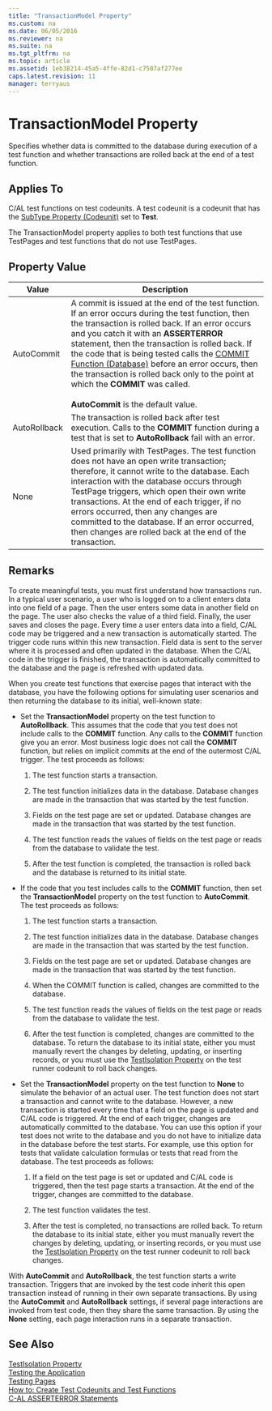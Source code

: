 ```yaml
---
title: "TransactionModel Property"
ms.custom: na
ms.date: 06/05/2016
ms.reviewer: na
ms.suite: na
ms.tgt_pltfrm: na
ms.topic: article
ms.assetid: 1eb38214-45a5-4ffe-82d1-c7507af277ee
caps.latest.revision: 11
manager: terryaus
---
```

# TransactionModel Property
Specifies whether data is committed to the database during execution of a test function and whether transactions are rolled back at the end of a test function.  
  
## Applies To  
 C\/AL test functions on test codeunits. A test codeunit is a codeunit that has the [SubType Property \(Codeunit\)](SubType-Property--Codeunit-.md) set to **Test**.  
  
 The TransactionModel property applies to both test functions that use TestPages and test functions that do not use TestPages.  
  
## Property Value  
  
|Value|Description|  
|-----------|-----------------|  
|AutoCommit|A commit is issued at the end of the test function. If an error occurs during the test function, then the transaction is rolled back. If an error occurs and you catch it with an **ASSERTERROR** statement, then the transaction is rolled back. If the code that is being tested calls the [COMMIT Function \(Database\)](COMMIT-Function--Database-.md) before an error occurs, then the transaction is rolled back only to the point at which the **COMMIT** was called.<br /><br /> **AutoCommit** is the default value.|  
|AutoRollback|The transaction is rolled back after test execution. Calls to the **COMMIT** function during a test that is set to **AutoRollback** fail with an error.|  
|None|Used primarily with TestPages. The test function does not have an open write transaction; therefore, it cannot write to the database. Each interaction with the database occurs through TestPage triggers, which open their own write transactions. At the end of each trigger, if no errors occurred, then any changes are committed to the database. If an error occurred, then changes are rolled back at the end of the transaction.|  
  
## Remarks  
 To create meaningful tests, you must first understand how transactions run. In a typical user scenario, a user who is logged on to a client enters data into one field of a page. Then the user enters some data in another field on the page. The user also checks the value of a third field. Finally, the user saves and closes the page. Every time a user enters data into a field, C\/AL code may be triggered and a new transaction is automatically started. The trigger code runs within this new transaction. Field data is sent to the server where it is processed and often updated in the database. When the C\/AL code in the trigger is finished, the transaction is automatically committed to the database and the page is refreshed with updated data.  
  
 When you create test functions that exercise pages that interact with the database, you have the following options for simulating user scenarios and then returning the database to its initial, well\-known state:  
  
-   Set the **TransactionModel** property on the test function to **AutoRollback**. This assumes that the code that you test does not include calls to the **COMMIT** function. Any calls to the **COMMIT** function give you an error. Most business logic does not call the **COMMIT** function, but relies on implicit commits at the end of the outermost C\/AL trigger. The test proceeds as follows:  
  
    1.  The test function starts a transaction.  
  
    2.  The test function initializes data in the database. Database changes are made in the transaction that was started by the test function.  
  
    3.  Fields on the test page are set or updated. Database changes are made in the transaction that was started by the test function.  
  
    4.  The test function reads the values of fields on the test page or reads from the database to validate the test.  
  
    5.  After the test function is completed, the transaction is rolled back and the database is returned to its initial state.  
  
-   If the code that you test includes calls to the **COMMIT** function, then set the **TransactionModel** property on the test function to **AutoCommit**. The test proceeds as follows:  
  
    1.  The test function starts a transaction.  
  
    2.  The test function initializes data in the database. Database changes are made in the transaction that was started by the test function.  
  
    3.  Fields on the test page are set or updated. Database changes are made in the transaction that was started by the test function.  
  
    4.  When the COMMIT function is called, changes are committed to the database.  
  
    5.  The test function reads the values of fields on the test page or reads from the database to validate the test.  
  
    6.  After the test function is completed, changes are committed to the database. To return the database to its initial state, either you must manually revert the changes by deleting, updating, or inserting records, or you must use the [TestIsolation Property](TestIsolation-Property.md) on the test runner codeunit to roll back changes.  
  
-   Set the **TransactionModel** property on the test function to **None** to simulate the behavior of an actual user. The test function does not start a transaction and cannot write to the database. However, a new transaction is started every time that a field on the page is updated and C\/AL code is triggered. At the end of each trigger, changes are automatically committed to the database. You can use this option if your test does not write to the database and you do not have to initialize data in the database before the test starts. For example, use this option for tests that validate calculation formulas or tests that read from the database. The test proceeds as follows:  
  
    1.  If a field on the test page is set or updated and C\/AL code is triggered, then the test page starts a transaction. At the end of the trigger, changes are committed to the database.  
  
    2.  The test function validates the test.  
  
    3.  After the test is completed, no transactions are rolled back. To return the database to its initial state, either you must manually revert the changes by deleting, updating, or inserting records, or you must use the [TestIsolation Property](TestIsolation-Property.md) on the test runner codeunit to roll back changes.  
  
 With **AutoCommit** and **AutoRollback**, the test function starts a write transaction. Triggers that are invoked by the test code inherit this open transaction instead of running in their own separate transactions. By using the **AutoCommit** and **AutoRollback** settings, if several page interactions are invoked from test code, then they share the same transaction. By using the **None** setting, each page interaction runs in a separate transaction.  
  
## See Also  
 [TestIsolation Property](TestIsolation-Property.md)   
 [Testing the Application](Testing-the-Application.md)   
 [Testing Pages](Testing-Pages.md)   
 [How to: Create Test Codeunits and Test Functions](../Topic/How%20to:%20Create%20Test%20Codeunits%20and%20Test%20Functions.md)   
 [C\-AL ASSERTERROR Statements](C-AL-ASSERTERROR-Statements.md)